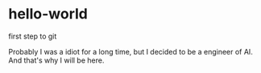 # hello-world
first step to git

Probably I was a idiot for a long time, but I decided to be a engineer of AI.
And that's why I will be here.
